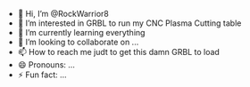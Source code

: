 - 👋 Hi, I’m @RockWarrior8
- 👀 I’m interested in GRBL to run my CNC Plasma Cutting table
- 🌱 I’m currently learning everything
- 💞️ I’m looking to collaborate on ...
- 📫 How to reach me judt to get this damn GRBL to load
- 😄 Pronouns: ...
- ⚡ Fun fact: ...

<!---
RockWarrior8/RockWarrior8 is a ✨ special ✨ repository because its `README.md` (this file) appears on your GitHub profile.
You can click the Preview link to take a look at your changes.
--->
